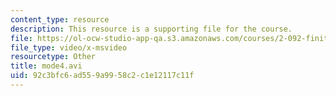 ```yaml
---
content_type: resource
description: This resource is a supporting file for the course.
file: https://ol-ocw-studio-app-qa.s3.amazonaws.com/courses/2-092-finite-element-analysis-of-solids-and-fluids-i-fall-2009/92c3bfc6ad559a9958c2c1e12117c11f_mode4.avi
file_type: video/x-msvideo
resourcetype: Other
title: mode4.avi
uid: 92c3bfc6-ad55-9a99-58c2-c1e12117c11f
---
```

